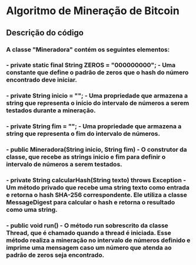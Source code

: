 # Algoritmo de Mineração de Bitcoin
## Descrição do código
### A classe "Mineradora" contém os seguintes elementos:

### - private static final String ZEROS = "000000000"; - Uma constante que define o padrão de zeros que o hash do número encontrado deve iniciar.

### - private String inicio = ""; - Uma propriedade que armazena a string que representa o início do intervalo de números a serem testados durante a mineração.

### - private String fim = ""; - Uma propriedade que armazena a string que representa o fim do intervalo de números.

### - public Mineradora(String inicio, String fim) - O construtor da classe, que recebe as strings inicio e fim para definir o intervalo de números a serem testados.

### - private String calcularHash(String texto) throws Exception - Um método privado que recebe uma string texto como entrada e retorna o hash SHA-256 correspondente. Ele utiliza a classe MessageDigest para calcular o hash e retorna o resultado como uma string.

### - public void run() - O método run sobrescrito da classe Thread, que é chamado quando a thread é iniciada. Esse método realiza a mineração no intervalo de números definido e imprime uma mensagem caso um número que atenda ao padrão de zeros seja encontrado.
